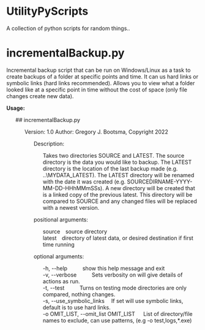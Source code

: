 # UtilityPyScripts

A collection of python scripts for random things..

# incrementalBackup.py

Incremental backup script that can be run on Windows/Linux as a task to create backups 
of a folder at specific points and time. It can us hard links or symbolic links (hard links recommended). Allows
you to view what a folder looked like at a specific point in time without the cost of space (only file changes 
create new data).


**Usage:**

<ul>
## incrementalBackup.py <SOURCE> <LATEST>                                                                                                                              
  <ul>
   Version: 1.0                                                                                                                                                       
   Author: Gregory J. Bootsma, Copyright 2022     

      
   <ul>
   Description:                                                                                                                                                       
    <ul>
          Takes two directories SOURCE and LATEST. The source directory is the data you would like to backup. The LATEST directory is the location of                 
          the last backup made (e.g. ..\MYDATA_LATEST). The LATEST directory will be renamed with the date it was created  (e.g. SOURCEDIRNAME-YYYY-MM-DD-HHhMMmSSs). 
          A new directory will be created that is a linked copy of the previous latest. This directory will be compared to SOURCE and any changed files               
          will be replaced with a newest version.                                                                                                                     
    </ul>
   </ul>
    
  <ul>
  positional arguments:           
    <ul>
      source&emsp;source directory </br>
      latest&emsp;directory of latest data, or desired destination if first time running </br>    
    </ul>
  </ul>
    
  <ul>
  optional arguments:
   <ul>
    -h, --help     &emsp;   &emsp;    show this help message and exit </br>
    -v, --verbose  &emsp;   &emsp;    Sets verbosity on will give details of actions as run. </br>
    -t, --test     &emsp;  &emsp;     Turns on testing mode directories are only compared, nothing changes.</br>
    -s, --use_symbolic_links&emsp;     If set will use symbolic links, default is to use hard links.</br>
    -o OMIT_LIST, --omit_list OMIT_LIST &emsp; 
                          List of directory/file names to exclude, can use patterns,
                          (e.g  -o test,logs,*.exe)
     </ul>
    </ul>
 </ul>

